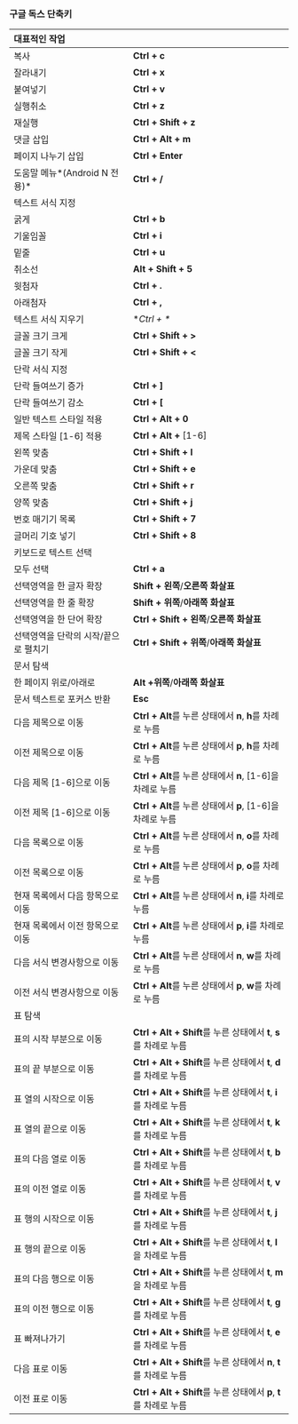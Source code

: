 ### 구글 독스 단축키


| 대표적인 작업                        |                                                              |
| :----------------------------------- | :----------------------------------------------------------- |
| 복사                                 | **Ctrl + c**                                                 |
| 잘라내기                             | **Ctrl + x**                                                 |
| 붙여넣기                             | **Ctrl + v**                                                 |
| 실행취소                             | **Ctrl + z**                                                 |
| 재실행                               | **Ctrl + Shift + z**                                         |
| 댓글 삽입                            | **Ctrl + Alt + m**                                           |
| 페이지 나누기 삽입                   | **Ctrl + Enter**                                             |
| 도움말 메뉴*(Android N 전용)*        | **Ctrl + /**                                                 |
| 텍스트 서식 지정                     |                                                              |
| 굵게                                 | **Ctrl + b**                                                 |
| 기울임꼴                             | **Ctrl + i**                                                 |
| 밑줄                                 | **Ctrl + u**                                                 |
| 취소선                               | **Alt + Shift + 5**                                          |
| 윗첨자                               | **Ctrl + .**                                                 |
| 아래첨자                             | **Ctrl + ,**                                                 |
| 텍스트 서식 지우기                   | **Ctrl + \**                                                 |
| 글꼴 크기 크게                       | **Ctrl + Shift + >**                                         |
| 글꼴 크기 작게                       | **Ctrl + Shift + <**                                         |
| 단락 서식 지정                       |                                                              |
| 단락 들여쓰기 증가                   | **Ctrl + ]**                                                 |
| 단락 들여쓰기 감소                   | **Ctrl + [**                                                 |
| 일반 텍스트 스타일 적용              | **Ctrl + Alt + 0**                                           |
| 제목 스타일 [1-6] 적용               | **Ctrl + Alt +** [1-6]                                       |
| 왼쪽 맞춤                            | **Ctrl + Shift + l**                                         |
| 가운데 맞춤                          | **Ctrl + Shift + e**                                         |
| 오른쪽 맞춤                          | **Ctrl + Shift + r**                                         |
| 양쪽 맞춤                            | **Ctrl + Shift + j**                                         |
| 번호 매기기 목록                     | **Ctrl + Shift + 7**                                         |
| 글머리 기호 넣기                     | **Ctrl + Shift + 8**                                         |
| 키보드로 텍스트 선택                 |                                                              |
| 모두 선택                            | **Ctrl + a**                                                 |
| 선택영역을 한 글자 확장              | **Shift + 왼쪽**/**오른쪽 화살표**                           |
| 선택영역을 한 줄 확장                | **Shift + 위쪽**/**아래쪽 화살표**                           |
| 선택영역을 한 단어 확장              | **Ctrl + Shift + 왼쪽**/**오른쪽 화살표**                    |
| 선택영역을 단락의 시작/끝으로 펼치기 | **Ctrl + Shift + 위쪽**/**아래쪽 화살표**                    |
| 문서 탐색                            |                                                              |
| 한 페이지 위로/아래로                | **Alt +위쪽**/**아래쪽 화살표**                              |
| 문서 텍스트로 포커스 반환            | **Esc**                                                      |
| 다음 제목으로 이동                   | **Ctrl + Alt**를 누른 상태에서 **n**, **h**를 차례로 누름    |
| 이전 제목으로 이동                   | **Ctrl + Alt**를 누른 상태에서 **p**, **h**를 차례로 누름    |
| 다음 제목 [1-6]으로 이동             | **Ctrl + Alt**를 누른 상태에서 **n**, [1-6]을 차례로 누름    |
| 이전 제목 [1-6]으로 이동             | **Ctrl + Alt**를 누른 상태에서 **p**, [1-6]을 차례로 누름    |
| 다음 목록으로 이동                   | **Ctrl + Alt**를 누른 상태에서 **n**, **o**를 차례로 누름    |
| 이전 목록으로 이동                   | **Ctrl + Alt**를 누른 상태에서 **p**, **o**를 차례로 누름    |
| 현재 목록에서 다음 항목으로 이동     | **Ctrl + Alt**를 누른 상태에서 **n**, **i**를 차례로 누름    |
| 현재 목록에서 이전 항목으로 이동     | **Ctrl + Alt**를 누른 상태에서 **p**, **i**를 차례로 누름    |
| 다음 서식 변경사항으로 이동          | **Ctrl + Alt**를 누른 상태에서 **n**, **w**를 차례로 누름    |
| 이전 서식 변경사항으로 이동          | **Ctrl + Alt**를 누른 상태에서 **p**, **w**를 차례로 누름    |
| 표 탐색                              |                                                              |
| 표의 시작 부분으로 이동              | **Ctrl + Alt + Shift**를 누른 상태에서 **t**, **s**를 차례로 누름 |
| 표의 끝 부분으로 이동                | **Ctrl + Alt + Shift**를 누른 상태에서 **t**, **d**를 차례로 누름 |
| 표 열의 시작으로 이동                | **Ctrl + Alt + Shift**를 누른 상태에서 **t**, **i**를 차례로 누름 |
| 표 열의 끝으로 이동                  | **Ctrl + Alt + Shift**를 누른 상태에서 **t**, **k**를 차례로 누름 |
| 표의 다음 열로 이동                  | **Ctrl + Alt + Shift**를 누른 상태에서 **t**, **b**를 차례로 누름 |
| 표의 이전 열로 이동                  | **Ctrl + Alt + Shift**를 누른 상태에서 **t**, **v**를 차례로 누름 |
| 표 행의 시작으로 이동                | **Ctrl + Alt + Shift**를 누른 상태에서 **t**, **j**를 차례로 누름 |
| 표 행의 끝으로 이동                  | **Ctrl + Alt + Shift**를 누른 상태에서 **t**, **l**을 차례로 누름 |
| 표의 다음 행으로 이동                | **Ctrl + Alt + Shift**를 누른 상태에서 **t**, **m**을 차례로 누름 |
| 표의 이전 행으로 이동                | **Ctrl + Alt + Shift**를 누른 상태에서 **t**, **g**를 차례로 누름 |
| 표 빠져나가기                        | **Ctrl + Alt + Shift**를 누른 상태에서 **t**, **e**를 차례로 누름 |
| 다음 표로 이동                       | **Ctrl + Alt + Shift**를 누른 상태에서 **n**, **t**를 차례로 누름 |
| 이전 표로 이동                       | **Ctrl + Alt + Shift**를 누른 상태에서 **p**, **t**를 차례로 누름 |